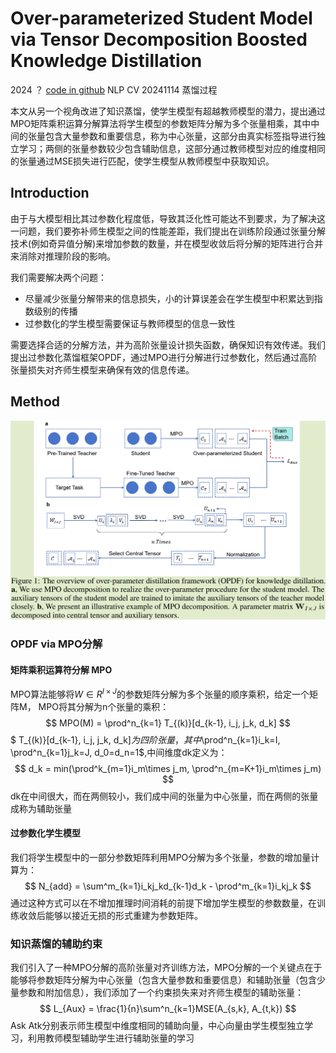 # Over-parameterized Student Model via Tensor Decomposition Boosted Knowledge Distillation

2024 ？ 	[code in github](https://github.com/intell-sci-comput/OPDF)	NLP CV	20241114	蒸馏过程

本文从另一个视角改进了知识蒸馏，使学生模型有超越教师模型的潜力，提出通过MPO矩阵乘积运算分解算法将学生模型的参数矩阵分解为多个张量相乘，其中中间的张量包含大量参数和重要信息，称为中心张量，这部分由真实标签指导进行独立学习；两侧的张量参数较少包含辅助信息，这部分通过教师模型对应的维度相同的张量通过MSE损失进行匹配，使学生模型从教师模型中获取知识。

## Introduction

由于与大模型相比其过参数化程度低，导致其泛化性可能达不到要求，为了解决这一问题，我们要弥补师生模型之间的性能差距，我们提出在训练阶段通过张量分解技术(例如奇异值分解)来增加参数的数量，并在模型收敛后将分解的矩阵进行合并来消除对推理阶段的影响。

我们需要解决两个问题：

- 尽量减少张量分解带来的信息损失，小的计算误差会在学生模型中积累达到指数级别的传播
- 过参数化的学生模型需要保证与教师模型的信息一致性

需要选择合适的分解方法，并为高阶张量设计损失函数，确保知识有效传递。我们提出过参数化蒸馏框架OPDF，通过MPO进行分解进行过参数化，然后通过高阶张量损失对齐师生模型来确保有效的信息传递。

## Method

![image-20241114145521153](imgs/image-20241114145521153.png)

### OPDF via MPO分解

#### 矩阵乘积运算符分解 MPO

MPO算法能够将$W \in R^{I \times J}$的参数矩阵分解为多个张量的顺序乘积，给定一个矩阵M， MPO将其分解为n个张量的乘积：
$$
MPO(M) = \prod^n_{k=1} T_{(k)}[d_{k-1}, i_j, j_k, d_k]
$$
$ T_{(k)}[d_{k-1}, i_j, j_k, d_k]$为四阶张量，其中$\prod^n_{k=1}i_k=I, \prod^n_{k=1}j_k=J, d_0=d_n=1$,中间维度dk定义为：
$$
d_k = min(\prod^k_{m=1}i_m\times j_m, \prod^n_{m=K+1}i_m\times j_m)
$$
dk在中间很大，而在两侧较小，我们成中间的张量为中心张量，而在两侧的张量成称为辅助张量

#### 过参数化学生模型

我们将学生模型中的一部分参数矩阵利用MPO分解为多个张量，参数的增加量计算为：
$$
N_{add} = \sum^m_{k=1}i_kj_kd_{k-1}d_k - \prod^m_{k=1}i_kj_k
$$
通过这种方式可以在不增加推理时间消耗的前提下增加学生模型的参数数量，在训练收敛后能够以接近无损的形式重建为参数矩阵。

### 知识蒸馏的辅助约束

我们引入了一种MPO分解的高阶张量对齐训练方法，MPO分解的一个关键点在于能够将参数矩阵分解为中心张量（包含大量参数和重要信息）和辅助张量（包含少量参数和附加信息），我们添加了一个约束损失来对齐师生模型的辅助张量：
$$
L_{Aux} = \frac{1}{n}\sum^n_{k=1}MSE(A_{s,k}, A_{t,k})
$$
Ask Atk分别表示师生模型中维度相同的辅助向量，中心向量由学生模型独立学习，利用教师模型辅助学生进行辅助张量的学习